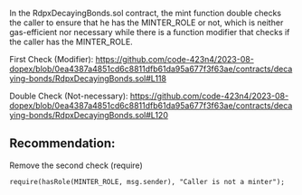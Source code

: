 In the RdpxDecayingBonds.sol contract, the mint function double checks the caller to ensure that he has the MINTER_ROLE or not, which is neither gas-efficient nor necessary while there is a function modifier that checks if the caller has the MINTER_ROLE.

First Check (Modifier):
https://github.com/code-423n4/2023-08-dopex/blob/0ea4387a4851cd6c8811dfb61da95a677f3f63ae/contracts/decaying-bonds/RdpxDecayingBonds.sol#L118

Double Check (Not-necessary):
https://github.com/code-423n4/2023-08-dopex/blob/0ea4387a4851cd6c8811dfb61da95a677f3f63ae/contracts/decaying-bonds/RdpxDecayingBonds.sol#L120

## Recommendation:
Remove the second check (require)
```
require(hasRole(MINTER_ROLE, msg.sender), "Caller is not a minter");
```